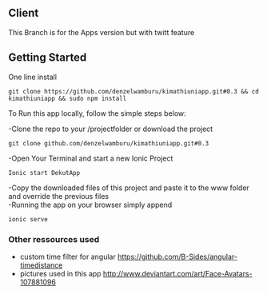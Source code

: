 ## Client

This Branch is for the Apps version but with twitt feature

## Getting Started
One line install
```
git clone https://github.com/denzelwamburu/kimathiuniapp.git#0.3 && cd kimathiuniapp && sudo npm install 
```

To Run this app locally, follow the simple steps below:

-Clone the repo to your /projectfolder or download the project
```
git clone github.com/denzelwamburu/kimathiuniapp.git#0.3
```
-Open Your Terminal and start a new Ionic Project

```
Ionic start DekutApp
```
-Copy the downloaded files of this project and paste it to the www folder and override the previous files
<br/>
-Running the app on your browser simply append
```
ionic serve
```


### Other ressources used
- custom time filter for angular https://github.com/B-Sides/angular-timedistance
- pictures used in this app http://www.deviantart.com/art/Face-Avatars-107881096

